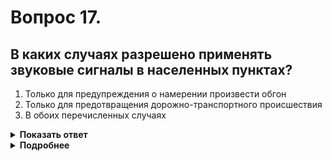# Вопрос 17.

## В каких случаях разрешено применять звуковые сигналы в населенных пунктах?

1. Только для предупреждения о намерении произвести обгон
2. Только для предотвращения дорожно-транспортного происшествия
3. В обоих перечисленных случаях

<details>
<summary><b>Показать ответ</b></summary>
Правильный ответ: 2
</details>
<details>
<summary><b>Подробнее</b></summary>
Звуковые сигналы могут применяться только:
- для предупреждения других водителей о намерении произвести обгон вне населенных пунктов;
- в случаях, когда это необходимо для предотвращения дорожно-транспортного происшествия.
(Пункт 19.10 ПДД)
</details>